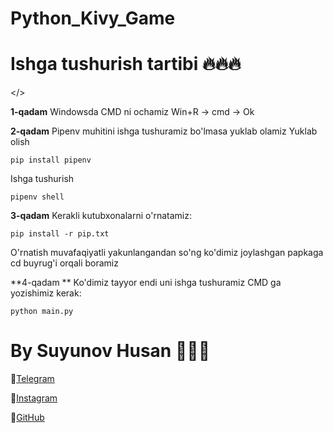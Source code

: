 # Python_Kivy_Game


# Ishga tushurish tartibi 🔥🔥🔥
</>

**1-qadam**
Windowsda CMD ni ochamiz
Win+R -> cmd -> Ok 

**2-qadam**
Pipenv muhitini ishga tushuramiz bo'lmasa yuklab olamiz
Yuklab olish
```
pip install pipenv
```

Ishga tushurish
```
pipenv shell
```


**3-qadam**
Kerakli kutubxonalarni o'rnatamiz:
```
pip install -r pip.txt
```
O'rnatish muvafaqiyatli yakunlangandan so'ng ko'dimiz joylashgan papkaga cd buyrug'i orqali boramiz 


**4-qadam **
Ko'dimiz tayyor endi uni ishga tushuramiz 
CMD ga yozishimiz kerak:
```
python main.py
```


# By Suyunov Husan 👨🏼‍💻
🫡[Telegram](https://t.me/mBin_Dev_0071)

🫡[Instagram](https://www.instagram.com/husanbek_dev/)

🫡[GitHub](https://github.com/xusanbek0071)

